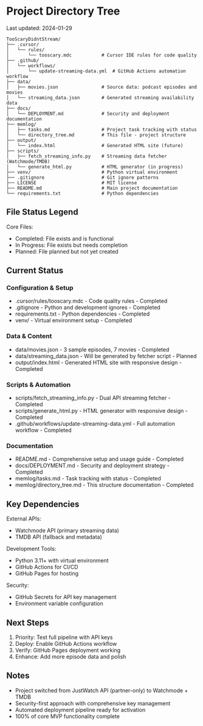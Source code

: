 # Project Directory Tree

Last updated: 2024-01-29

```
TooScaryDidntStream/
├── .cursor/
│   └── rules/
│       └── tooscary.mdc           # Cursor IDE rules for code quality
├── .github/
│   └── workflows/
│       └── update-streaming-data.yml  # GitHub Actions automation workflow
├── data/
│   ├── movies.json                # Source data: podcast episodes and movies
│   └── streaming_data.json        # Generated streaming availability data
├── docs/
│   └── DEPLOYMENT.md              # Security and deployment documentation
├── memlog/
│   ├── tasks.md                   # Project task tracking with status
│   └── directory_tree.md          # This file - project structure
├── output/
│   └── index.html                 # Generated HTML site (future)
├── scripts/
│   ├── fetch_streaming_info.py    # Streaming data fetcher (Watchmode/TMDB)
│   └── generate_html.py           # HTML generator (in progress)
├── venv/                          # Python virtual environment
├── .gitignore                     # Git ignore patterns
├── LICENSE                        # MIT license
├── README.md                      # Main project documentation
└── requirements.txt               # Python dependencies
```

## File Status Legend

Core Files:
- Completed: File exists and is functional
- In Progress: File exists but needs completion
- Planned: File planned but not yet created

## Current Status

### Configuration & Setup
- .cursor/rules/tooscary.mdc - Code quality rules - Completed
- .gitignore - Python and development ignores - Completed
- requirements.txt - Python dependencies - Completed
- venv/ - Virtual environment setup - Completed

### Data & Content
- data/movies.json - 3 sample episodes, 7 movies - Completed
- data/streaming_data.json - Will be generated by fetcher script - Planned
- output/index.html - Generated HTML site with responsive design - Completed

### Scripts & Automation
- scripts/fetch_streaming_info.py - Dual API streaming fetcher - Completed
- scripts/generate_html.py - HTML generator with responsive design - Completed
- .github/workflows/update-streaming-data.yml - Full automation workflow - Completed

### Documentation
- README.md - Comprehensive setup and usage guide - Completed
- docs/DEPLOYMENT.md - Security and deployment strategy - Completed
- memlog/tasks.md - Task tracking with status - Completed
- memlog/directory_tree.md - This structure documentation - Completed

## Key Dependencies

External APIs:
- Watchmode API (primary streaming data)
- TMDB API (fallback and metadata)

Development Tools:
- Python 3.11+ with virtual environment
- GitHub Actions for CI/CD
- GitHub Pages for hosting

Security:
- GitHub Secrets for API key management
- Environment variable configuration

## Next Steps

1. Priority: Test full pipeline with API keys
2. Deploy: Enable GitHub Actions workflow 
3. Verify: GitHub Pages deployment working
4. Enhance: Add more episode data and polish

## Notes

- Project switched from JustWatch API (partner-only) to Watchmode + TMDB
- Security-first approach with comprehensive key management
- Automated deployment pipeline ready for activation
- 100% of core MVP functionality complete 
